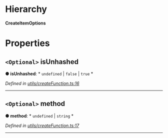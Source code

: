 

# Hierarchy

**CreateItemOptions**

# Properties

<a id="isunhashed"></a>

## `<Optional>` isUnhashed

**● isUnhashed**: * `undefined` &#124; `false` &#124; `true`
*

*Defined in [utils/createFunction.ts:16](https://github.com/polkadot-js/api/blob/b2c512f/packages/type-storage/src/utils/createFunction.ts#L16)*

___
<a id="method"></a>

## `<Optional>` method

**● method**: * `undefined` &#124; `string`
*

*Defined in [utils/createFunction.ts:17](https://github.com/polkadot-js/api/blob/b2c512f/packages/type-storage/src/utils/createFunction.ts#L17)*

___

